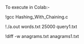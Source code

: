To execute in Colab:-

!gcc Hashing_With_Chaining.c

!./a.out words.txt 25000 query1.txt

!diff -w anagrams.txt anagrams1.txt
